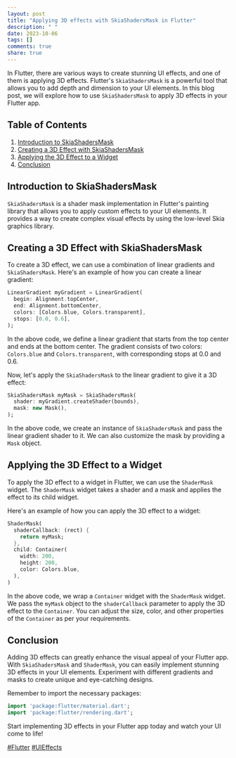 ```yaml
---
layout: post
title: "Applying 3D effects with SkiaShadersMask in Flutter"
description: " "
date: 2023-10-06
tags: []
comments: true
share: true
---
```


In Flutter, there are various ways to create stunning UI effects, and one of them is applying 3D effects. Flutter's `SkiaShadersMask` is a powerful tool that allows you to add depth and dimension to your UI elements. In this blog post, we will explore how to use `SkiaShadersMask` to apply 3D effects in your Flutter app.

## Table of Contents
1. [Introduction to SkiaShadersMask](#introduction-to-skiashadersmask)
2. [Creating a 3D Effect with SkiaShadersMask](#creating-a-3d-effect-with-skiashadersmask)
3. [Applying the 3D Effect to a Widget](#applying-the-3d-effect-to-a-widget)
4. [Conclusion](#conclusion)

## Introduction to SkiaShadersMask

`SkiaShadersMask` is a shader mask implementation in Flutter's painting library that allows you to apply custom effects to your UI elements. It provides a way to create complex visual effects by using the low-level Skia graphics library.

## Creating a 3D Effect with SkiaShadersMask

To create a 3D effect, we can use a combination of linear gradients and `SkiaShadersMask`. Here's an example of how you can create a linear gradient:

```dart
LinearGradient myGradient = LinearGradient(
  begin: Alignment.topCenter,
  end: Alignment.bottomCenter,
  colors: [Colors.blue, Colors.transparent],
  stops: [0.0, 0.6],
);
```

In the above code, we define a linear gradient that starts from the top center and ends at the bottom center. The gradient consists of two colors: `Colors.blue` and `Colors.transparent`, with corresponding stops at 0.0 and 0.6.

Now, let's apply the `SkiaShadersMask` to the linear gradient to give it a 3D effect:

```dart
SkiaShadersMask myMask = SkiaShadersMask(
  shader: myGradient.createShader(bounds),
  mask: new Mask(),
);
```

In the above code, we create an instance of `SkiaShadersMask` and pass the linear gradient shader to it. We can also customize the mask by providing a `Mask` object.

## Applying the 3D Effect to a Widget

To apply the 3D effect to a widget in Flutter, we can use the `ShaderMask` widget. The `ShaderMask` widget takes a shader and a mask and applies the effect to its child widget.

Here's an example of how you can apply the 3D effect to a widget:

```dart
ShaderMask(
  shaderCallback: (rect) {
    return myMask;
  },
  child: Container(
    width: 200,
    height: 200,
    color: Colors.blue,
  ),
)
```

In the above code, we wrap a `Container` widget with the `ShaderMask` widget. We pass the `myMask` object to the `shaderCallback` parameter to apply the 3D effect to the `Container`. You can adjust the size, color, and other properties of the `Container` as per your requirements.

## Conclusion

Adding 3D effects can greatly enhance the visual appeal of your Flutter app. With `SkiaShadersMask` and `ShaderMask`, you can easily implement stunning 3D effects in your UI elements. Experiment with different gradients and masks to create unique and eye-catching designs.

Remember to import the necessary packages:

```dart
import 'package:flutter/material.dart';
import 'package:flutter/rendering.dart';
```

Start implementing 3D effects in your Flutter app today and watch your UI come to life!

[#Flutter](https://example.com/Flutter) [#UIEffects](https://example.com/UIEffects)